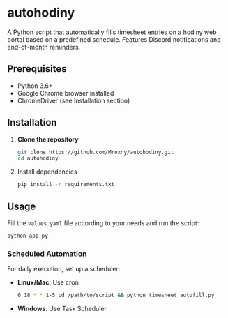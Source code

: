 # autohodiny

A Python script that automatically fills timesheet entries on a hodiny web portal based on a predefined schedule. Features Discord notifications and end-of-month reminders.


## Prerequisites

- Python 3.6+
- Google Chrome browser installed
- ChromeDriver (see Installation section)

## Installation

1. **Clone the repository**
   ```bash
   git clone https://github.com/Mroxny/autohodiny.git
   cd autohodiny
   ```

2. Install dependencies
    ```bash
    pip install -r requirements.txt
    ```


## Usage

Fill the `values.yaml` file according to your needs and run the script:

```bash
python app.py
```

### Scheduled Automation
For daily execution, set up a scheduler:

* **Linux/Mac**: Use cron
    ```bash
    0 18 * * 1-5 cd /path/to/script && python timesheet_autofill.py
    ```
* **Windows**: Use Task Scheduler

